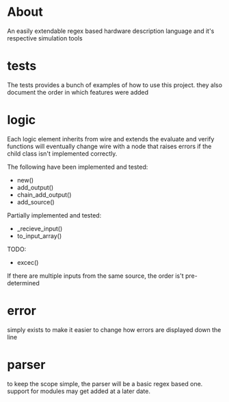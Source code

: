 # About
An easily extendable regex based hardware description language and it's respective simulation tools

# tests
The tests provides a bunch of examples of how to use this project. they also document the order in which features were added

# logic
Each logic element inherits from wire and extends the evaluate and verify functions
will eventually change wire with a node that raises errors if the child class isn't implemented correctly.

The following have been implemented and tested:
 - new() 
 - add_output() 
 - chain_add_output()
 - add_source() 

Partially implemented and tested:
 - _recieve_input()
 - to_input_array()

TODO:
 - excec()

If there are multiple inputs from the same source, the order is't pre-determined

# error
simply exists to make it easier to change how errors are displayed down the line

# parser
to keep the scope simple, the parser will be a basic regex based one.
support for modules may get added at a later date.